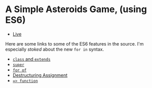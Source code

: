 # A Simple Asteroids Game, (using ES6)

* [Live](http://cjavilla.com/Asteroids)

Here are some links to some of the ES6 features in the source. I'm
especially _stoked_ about the new `for in` syntax.

+  [`class` and `extends`](https://github.com/w1zeman1p/Asteroids/blob/gh-pages/src/asteroid.js#L1)
+  [`super`](https://github.com/w1zeman1p/Asteroids/blob/gh-pages/src/asteroid.js#L11)
+  [`for of`](https://github.com/w1zeman1p/Asteroids/blob/gh-pages/src/asteroid.js#L15)
+  [Destructuring Assignment](https://github.com/w1zeman1p/Asteroids/blob/gh-pages/src/bullet.js#L13)
+  [`=> function`](https://github.com/w1zeman1p/Asteroids/blob/gh-pages/src/game.js#L72)
